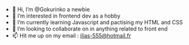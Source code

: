 - 👋 Hi, I’m @Gokurinko a newbie
- 👀 I’m interested in frontend dev as a hobby
- 🌱 I’m currently learning Javascript and pactising my HTML and CSS
- 💞️ I’m looking to collaborate on in anything related to front end
- 📫 Hit me up on my email : ilias-555@hotmail.fr

<!---
Gokurinko/Gokurinko is a ✨ special ✨ repository because its `README.md` (this file) appears on your GitHub profile.
You can click the Preview link to take a look at your changes.
--->
